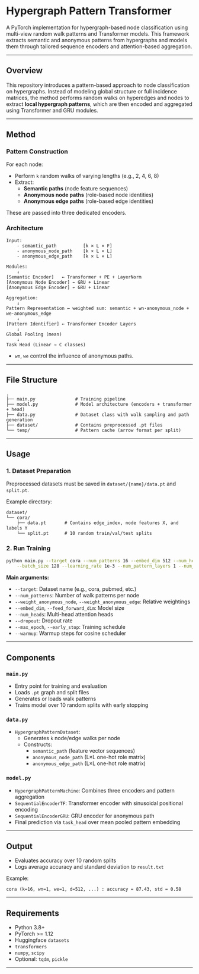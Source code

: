 # Hypergraph Pattern Transformer

A PyTorch implementation for hypergraph-based node classification using multi-view random walk patterns and Transformer models. This framework extracts semantic and anonymous patterns from hypergraphs and models them through tailored sequence encoders and attention-based aggregation.

---

## Overview

This repository introduces a pattern-based approach to node classification on hypergraphs. Instead of modeling global structure or full incidence matrices, the method performs random walks on hyperedges and nodes to extract **local hypergraph patterns**, which are then encoded and aggregated using Transformer and GRU modules.

---

## Method

### Pattern Construction
For each node:
- Perform `k` random walks of varying lengths (e.g., 2, 4, 6, 8)
- Extract:
  - **Semantic paths** (node feature sequences)
  - **Anonymous node paths** (role-based node identities)
  - **Anonymous edge paths** (role-based edge identities)

These are passed into three dedicated encoders.

### Architecture

```
Input: 
    - semantic_path          [k × L × F]
    - anonymous_node_path    [k × L × L]
    - anonymous_edge_path    [k × L × L]

Modules:
    ↓
[Semantic Encoder]   ← Transformer + PE + LayerNorm
[Anonymous Node Encoder] ← GRU + Linear
[Anonymous Edge Encoder] ← GRU + Linear

Aggregation:
    ↓
Pattern Representation ← weighted sum: semantic + wn·anonymous_node + we·anonymous_edge
    ↓
[Pattern Identifier] ← Transformer Encoder Layers
    ↓
Global Pooling (mean)
    ↓
Task Head (Linear → C classes)
```

- `wn`, `we` control the influence of anonymous paths.

---

## File Structure

```
.
├── main.py               # Training pipeline
├── model.py              # Model architecture (encoders + transformer + head)
├── data.py               # Dataset class with walk sampling and path generation
├── dataset/              # Contains preprocessed .pt files
└── temp/                 # Pattern cache (arrow format per split)
```

---

## Usage

### 1. Dataset Preparation

Preprocessed datasets must be saved in `dataset/{name}/data.pt` and `split.pt`.

Example directory:
```
dataset/
└── cora/
    ├── data.pt       # Contains edge_index, node features X, and labels Y
    └── split.pt      # 10 random train/val/test splits
```

### 2. Run Training

```bash
python main.py --target cora --num_patterns 16 --embed_dim 512 --num_heads 8 \
    --batch_size 128 --learning_rate 1e-3 --num_pattern_layers 1 --num_task_layers 1
```

**Main arguments:**
- `--target`: Dataset name (e.g., cora, pubmed, etc.)
- `--num_patterns`: Number of walk patterns per node
- `--weight_anonymous_node`, `--weight_anonymous_edge`: Relative weightings
- `--embed_dim`, `--feed_forward_dim`: Model size
- `--num_heads`: Multi-head attention heads
- `--dropout`: Dropout rate
- `--max_epoch`, `--early_stop`: Training schedule
- `--warmup`: Warmup steps for cosine scheduler

---

## Components

### `main.py`
- Entry point for training and evaluation
- Loads `.pt` graph and split files
- Generates or loads walk patterns
- Trains model over 10 random splits with early stopping

### `data.py`
- `HypergraphPatternDataset`:
  - Generates `k` node/edge walks per node
  - Constructs:
    - `semantic_path` (feature vector sequences)
    - `anonymous_node_path` (L×L one-hot role matrix)
    - `anonymous_edge_path` (L×L one-hot role matrix)

### `model.py`
- `HypergraphPatternMachine`: Combines three encoders and pattern aggregation
- `SequentialEncoderTF`: Transformer encoder with sinusoidal positional encoding
- `SequentialEncoderGRU`: GRU encoder for anonymous path
- Final prediction via `task_head` over mean pooled pattern embedding

---

## Output

- Evaluates accuracy over 10 random splits
- Logs average accuracy and standard deviation to `result.txt`

Example:
```
cora (k=16, wn=1, we=1, d=512, ...) : accuracy = 87.43, std = 0.58
```

---

## Requirements

- Python 3.8+
- PyTorch >= 1.12
- Huggingface `datasets`
- `transformers`
- `numpy`, `scipy`
- Optional: `tqdm`, `pickle`

---
